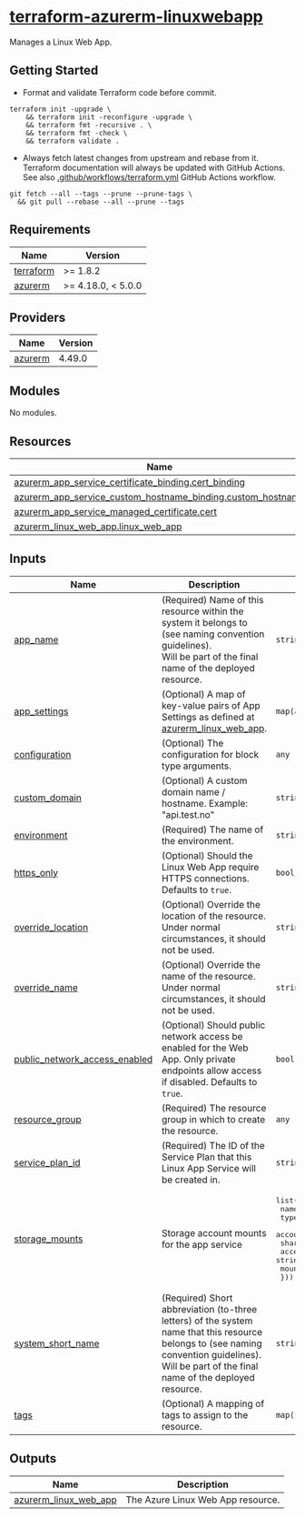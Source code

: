 # [terraform-azurerm-linuxwebapp][1]

Manages a Linux Web App.

## Getting Started

- Format and validate Terraform code before commit.

```shell
terraform init -upgrade \
    && terraform init -reconfigure -upgrade \
    && terraform fmt -recursive . \
    && terraform fmt -check \
    && terraform validate .
```

- Always fetch latest changes from upstream and rebase from it. Terraform documentation will always be updated with GitHub Actions. See also [.github/workflows/terraform.yml](.github/workflows/terraform.yml) GitHub Actions workflow.

```shell
git fetch --all --tags --prune --prune-tags \
  && git pull --rebase --all --prune --tags
```

<!-- BEGIN_TF_DOCS -->
## Requirements

| Name | Version |
|------|---------|
| <a name="requirement_terraform"></a> [terraform](#requirement\_terraform) | >= 1.8.2 |
| <a name="requirement_azurerm"></a> [azurerm](#requirement\_azurerm) | >= 4.18.0, < 5.0.0 |

## Providers

| Name | Version |
|------|---------|
| <a name="provider_azurerm"></a> [azurerm](#provider\_azurerm) | 4.49.0 |

## Modules

No modules.

## Resources

| Name | Type |
|------|------|
| [azurerm_app_service_certificate_binding.cert_binding](https://registry.terraform.io/providers/hashicorp/azurerm/latest/docs/resources/app_service_certificate_binding) | resource |
| [azurerm_app_service_custom_hostname_binding.custom_hostname](https://registry.terraform.io/providers/hashicorp/azurerm/latest/docs/resources/app_service_custom_hostname_binding) | resource |
| [azurerm_app_service_managed_certificate.cert](https://registry.terraform.io/providers/hashicorp/azurerm/latest/docs/resources/app_service_managed_certificate) | resource |
| [azurerm_linux_web_app.linux_web_app](https://registry.terraform.io/providers/hashicorp/azurerm/latest/docs/resources/linux_web_app) | resource |

## Inputs

| Name | Description | Type | Default | Required |
|------|-------------|------|---------|:--------:|
| <a name="input_app_name"></a> [app\_name](#input\_app\_name) | (Required) Name of this resource within the system it belongs to (see naming convention guidelines).<br/>  Will be part of the final name of the deployed resource. | `string` | n/a | yes |
| <a name="input_app_settings"></a> [app\_settings](#input\_app\_settings) | (Optional) A map of key-value pairs of App Settings as defined at [azurerm\_linux\_web\_app](https://registry.terraform.io/providers/hashicorp/azurerm/latest/docs/resources/linux_web_app). | `map(any)` | `{}` | no |
| <a name="input_configuration"></a> [configuration](#input\_configuration) | (Optional) The configuration for block type arguments. | `any` | `null` | no |
| <a name="input_custom_domain"></a> [custom\_domain](#input\_custom\_domain) | (Optional) A custom domain name / hostname. Example: "api.test.no" | `string` | `null` | no |
| <a name="input_environment"></a> [environment](#input\_environment) | (Required) The name of the environment. | `string` | n/a | yes |
| <a name="input_https_only"></a> [https\_only](#input\_https\_only) | (Optional) Should the Linux Web App require HTTPS connections. Defaults to `true`. | `bool` | `true` | no |
| <a name="input_override_location"></a> [override\_location](#input\_override\_location) | (Optional) Override the location of the resource. Under normal circumstances, it should not be used. | `string` | `null` | no |
| <a name="input_override_name"></a> [override\_name](#input\_override\_name) | (Optional) Override the name of the resource. Under normal circumstances, it should not be used. | `string` | `null` | no |
| <a name="input_public_network_access_enabled"></a> [public\_network\_access\_enabled](#input\_public\_network\_access\_enabled) | (Optional) Should public network access be enabled for the Web App. Only private endpoints allow access if disabled. Defaults to `true`. | `bool` | `true` | no |
| <a name="input_resource_group"></a> [resource\_group](#input\_resource\_group) | (Required) The resource group in which to create the resource. | `any` | n/a | yes |
| <a name="input_service_plan_id"></a> [service\_plan\_id](#input\_service\_plan\_id) | (Required) The ID of the Service Plan that this Linux App Service will be created in. | `string` | n/a | yes |
| <a name="input_storage_mounts"></a> [storage\_mounts](#input\_storage\_mounts) | Storage account mounts for the app service | <pre>list(object({<br/>    name         = string<br/>    type         = string<br/>    account_name = string<br/>    share_name   = string<br/>    access_key   = string<br/>    mount_path   = string<br/>  }))</pre> | `[]` | no |
| <a name="input_system_short_name"></a> [system\_short\_name](#input\_system\_short\_name) | (Required) Short abbreviation (to-three letters) of the system name that this resource belongs to (see naming convention guidelines).<br/>  Will be part of the final name of the deployed resource. | `string` | n/a | yes |
| <a name="input_tags"></a> [tags](#input\_tags) | (Optional) A mapping of tags to assign to the resource. | `map(string)` | `{}` | no |

## Outputs

| Name | Description |
|------|-------------|
| <a name="output_azurerm_linux_web_app"></a> [azurerm\_linux\_web\_app](#output\_azurerm\_linux\_web\_app) | The Azure Linux Web App resource. |
<!-- END_TF_DOCS -->

[1]: https://registry.terraform.io/providers/hashicorp/azurerm/latest/docs/resources/linux_web_app
